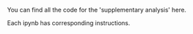 You can find all the code for the 'supplementary analysis' here.

Each ipynb has corresponding instructions.
